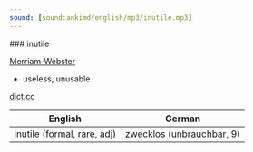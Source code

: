 ```yaml
---
sound: [sound:ankimd/english/mp3/inutile.mp3]
---
```


\### inutile

[Merriam-Webster](https://www.merriam-webster.com/dictionary/inutile)

- useless, unusable

[dict.cc](https://www.dict.cc/inutile)

| English        | German       |
| -------------- | ------------ |
| inutile (formal, rare, adj) | zwecklos (unbrauchbar, 9) |
